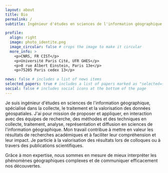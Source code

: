 ```yaml
---
layout: about
title: Bio
permalink: /
subtitle: Ingénieur d'études en sciences de l'information géographique| <a href='https://www.cist.cnrs.fr/'>CNRS, FR CIST</a> 

profile:
  align: right
  image: photo_identite.png
  image_circular: false # crops the image to make it circular
  more_info: >
    <p>CNRS, FR CIST</p>
    <p>Université Paris Cité, UFR GHES</p>
    <p>8 rue Albert Einstein, Paris 13e</p>
    <p>75205 Paris cedex 13</p>

news: false # includes a list of news items
selected_papers: true # includes a list of papers marked as "selected={true}"
social: false # includes social icons at the bottom of the page
---
```


Je suis ingénieur d'études en sciences de l'information géographique, spécialisé dans la collecte, le traitement et la valorisation des données géospatiales. J'ai pour mission de proposer et appliquer, en interaction avec des équipes de recherche, des méthodes et des techniques en collecte, traitement, analyse, représentation et diffusion en sciences de l'information géographique. Mon travail contribue à mettre en valeur les résultats de recherches académiques et à faciliter leur compréhension et leur impact. Je particie à la valorisation des résultats lors de colloques ou à travers des publications scientifiques. 

Grâce à mon expertise, nous sommes en mesure de mieux interpréter les phénomènes géographiques complexes et de communiquer efficacement nos découvertes.

